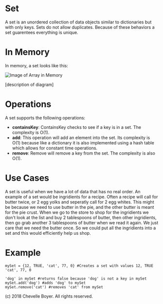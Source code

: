 # Set

A set is an unordered collection of data objects similar to dictionaries but with only keys. Sets do not allow duplicates. Because of these behaviors a set guarentees everything is unique.

# In Memory

In memory, a set looks like this:

![Image of Array in Memory](images/array_memory.png)

\[description of diagram\]

# Operations

A set supports the following operations:

* **containsKey**: ContainsKey checks to see if a key is in a set. The complexity is O(1).
* **add**: This operation will add an element into the set. Its complexity is O(1) because like a dictionary it is also implemented using a hash table which allows for constant time operations.
* **remove**: Remove will remove a key from the set. The complexity is also O(1).

# Use Cases

A set is useful when we have a lot of data that has no real order. An example of a set would be ingridients for a recipe. Often a recipe will call for butter twice, or 2 egg yolks and seperatly call for 2 egg whites. This might be because we need to use butter in the pie, and the other butter is meant for the pie crust. When we go to the store to shop for the ingridients we don't look at the list and buy 2 tablespoons of butter, then other ingridients, then go grab another 3 tablespoons of butter when we read it again. We just care that we need the butter once. So we could put all the ingridients into a set and this would efficiently help us shop.

# Example

```
mySet = {12, TRUE, 'cat', 77, 0} #Creates a set with values 12, TRUE 'cat', 77, 0

'dog' in mySet #returns false because 'dog' is not a key in mySet
mySet.add('dog') #adds 'dog' to mySet
mySet.remove('cat') #removes 'cat' from mySet
```

(c) 2018 Chevelle Boyer. All rights reserved.